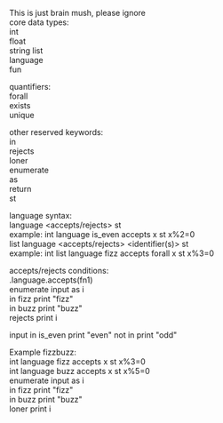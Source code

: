 This is just brain mush, please ignore  
core data types:  
int  
float  
string 
list  
language  
fun 

quantifiers:  
forall  
exists  
unique  
  
other reserved keywords:  
in  
rejects  
loner  
enumerate  
as  
return  
st  
  
language syntax:  
<type> language <name> <accepts/rejects> <identifier> st <condition>  
example: int language is_even accepts x st x%2=0  
<type> list language <name> <accepts/rejects> <quantifier> <identifier(s)> st <condition>  
example: int list language fizz accepts forall x st x%3=0  
  
accepts/rejects conditions:  
<variable>.language.accepts(fn1)  
enumerate input as i   
    in fizz print "fizz"   
    in buzz print "buzz"   
    rejects print i    
  
input in is_even print "even" not in print "odd" 
 
Example fizzbuzz:  
int language fizz accepts x st x%3=0   
int language buzz accepts x st x%5=0  
enumerate input as i   
    in fizz print "fizz"    
    in buzz print "buzz"   
    loner print i  